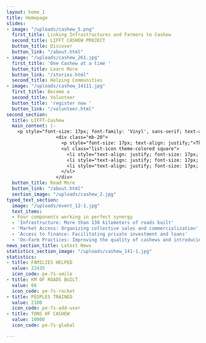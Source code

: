 ```yaml
---
layout: home_1
title: Homepage
slides:
- image: "/uploads/cashew_5.png"
  first_title: Linking Infrastructures and Farmers to Cashew
  second_title: LIFFT CASHEW PROJECT
  button_title: Discover
  button_link: "/about.html"
- image: "/uploads/cashew_261.jpg"
  first_title: 'One Cashew at a time '
  button_title: Learn More
  button_link: "/stories.html"
  second_title: Helping Communities
- image: "/uploads/cashew_14111.jpg"
  first_title: Become a
  second_title: Volunteer
  button_title: 'register now '
  button_link: "/volunteer.html"
second_section:
  title: LIFFT-Cashew
  main_content: |-
    <p style="font-size: 17px; font-family: 'Vinyl', sans-serif; text-align: justify;" class="pr-15">This is a 6-year program (2017-2023) funded by USDA to enhance the production and trade of cashews in local and international markets. The target areas are the cashew growing regions of Senegal, The Gambia and Guinea-Bissau.</p>
                  <div class="mb-20">
                    <p style="font-size: 17px; text-align: justify;">The project works around three objectives which are:</p>
                    <ul class="list-icon theme-colored square">
                      <li style="text-align: justify; font-size: 17px; "><i class="fa fa-hand-o-right"></i>Increase or maintain quality of RCN outturn in 52-54 lbs;</li>
                      <li style="text-align: justify; font-size: 17px; "><i class="fa fa-hand-o-right"></i>Strengthen cooperatives and sale up to 50% by organizing sales;</li>
                      <li style="text-align: justify; font-size: 17px; "><i class="fa fa-hand-o-right"></i>Increase processing of RCN to additional 30000 tons locally.</li>
                    </ul>
                  </div>
  button_title: Read More
  button_link: "/about.html"
  section_image: "/uploads/cashew_2.jpg"
typed_text_section:
  image: "/uploads/event_12-1.jpg"
  text_items:
  - Four components working in perfect synergy
  - 'Infrastructure: More than 130 kilometers of roads built'
  - 'Market Access: Organizing collective sales and commercialization'
  - 'Access to finance: Facilitating private investment and loans'
  - 'On-Farm Practices: Improving the quality of cashews and introducing organic certification'
news_section_title: Latest News
statistics_section_image: "/uploads/cashew_141-1.jpg"
statistics:
- title: FAMILIES HELPED
  value: 22435
  icon_code: pe-7s-smile
- title: KM OF ROADS BUILT
  value: 66
  icon_code: pe-7s-rocket
- title: PEOPLES TRAINED
  value: 2100
  icon_code: pe-7s-add-user
- title: TONS OF CASHEW
  value: 10000
  icon_code: pe-7s-global

---
```

